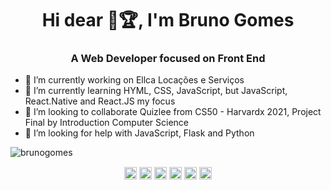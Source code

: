 <h1 align="center">Hi dear 👋🏆, I'm Bruno Gomes</h1>
<h3 align="center">A Web Developer focused on Front End</h3>

- 🔭 I’m currently working on Ellca Locações e Serviços
- 🌱 I’m currently learning HYML, CSS, JavaScript, but JavaScript, React.Native and React.JS my focus
- 👯 I’m looking to collaborate Quizlee from CS50 - Harvardx 2021, Project Final by Introduction Computer Science
- 🤔 I’m looking for help with JavaScript, Flask and Python



<p align="left">
<img src="https://github-readme-stats.vercel.app/api?username=shymarrai&show_icons=true" alt="brunogomes"/> 
</p>

<p align="center">
  <a href="https://www.sololearn.com/users/profile/4191755" target="blank"><img align="center" src="https://cdn.jsdelivr.net/npm/simple-icons@3.0.1/icons/codesandbox.svg" alt="brunogomes" height="20" width="20" /></a>
<a href="https://codepen.io/shymarrai" target="blank"><img align="center" src="https://cdn.jsdelivr.net/npm/simple-icons@3.0.1/icons/codepen.svg" alt="brunogomes" height="20" width="20" /></a>
<a href="https://twitter.com/caracabronu" target="blank"><img align="center" src="https://cdn.jsdelivr.net/npm/simple-icons@3.0.1/icons/twitter.svg" alt="brunogomes" height="20" width="20" /></a>
<a href="https://www.linkedin.com/in/bruno-gomes-code/" target="blank"><img align="center" src="https://cdn.jsdelivr.net/npm/simple-icons@3.0.1/icons/linkedin.svg" alt="brunogomes" height="20" width="20" /></a>
<a href="https://www.facebook.com/icestone.bruno/" target="blank"><img align="center" src="https://cdn.jsdelivr.net/npm/simple-icons@3.0.1/icons/facebook.svg" alt="brunogomes" height="20" width="20" /></a>
<a href="https://www.instagram.com/brunofernandog/" target="blank"><img align="center" src="https://cdn.jsdelivr.net/npm/simple-icons@3.0.1/icons/instagram.svg" alt="brunogomes" height="20" width="20" /></a>
</p>


